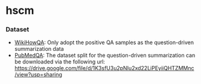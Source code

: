 # hscm

### Dataset
- [WikiHowQA](https://github.com/dengyang17/wikihowQA): Only adopt the positive QA samples as the question-driven summarization data
- [PubMedQA](https://github.com/pubmedqa/pubmedqa): The dataset split for the question-driven summarization can be downloaded via the following url: https://drive.google.com/file/d/1K3sfU3u2pNIu2xd22LiPEyiiQHTZMMnc/view?usp=sharing
